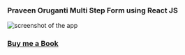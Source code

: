 ### Praveen Oruganti Multi Step Form using React JS

![screenshot of the app](https://raw.githubusercontent.com/praveenorugantitech/praveenorugantitech-reactjs/master/0_Projects/praveenoruganti-multi-step-form/src/images/screenshot.PNG "Multi Step Form")


### [Buy me a Book](https://bit.ly/388sUbE)


